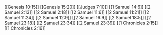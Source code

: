 [[Genesis 10:15]]
[[Genesis 15:20]]
[[Judges 7:10]]
[[1 Samuel 14:6]]
[[2 Samuel 2:13]]
[[2 Samuel 2:18]]
[[2 Samuel 11:6]]
[[2 Samuel 11:21]]
[[2 Samuel 11:24]]
[[2 Samuel 12:9]]
[[2 Samuel 16:9]]
[[2 Samuel 18:5]]
[[2 Samuel 23:18]]
[[2 Samuel 23:34]]
[[2 Samuel 23:39]]
[[1 Chronicles 2:15]]
[[1 Chronicles 2:16]]
